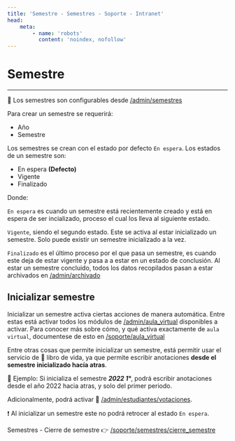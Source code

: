 ```yaml
---
title: 'Semestre - Semestres - Soporte - Intranet'
head:
    meta:
        - name: 'robots'
          content: 'noindex, nofollow'
---
```

# Semestre
* * *

🔗 Los semestres son configurables desde [/admin/semestres](/admin/semestres)

Para crear un semestre se requerirá:

- Año
- Semestre

Los semestres se crean con el estado por defecto `En espera`. Los estados de un semestre son:

- En espera **(Defecto)**
- Vigente
- Finalizado

Donde:

`En espera` es cuando un semestre está recientemente creado y está en espera de ser
incializado, proceso el cual los lleva al siguiente estado.

`Vigente`, siendo el segundo estado. Este se activa al estar inicializado un semestre. Solo
puede existir un semestre inicializado a la vez.

`Finalizado` es el último proceso por el que pasa un semestre, es cuando este deja de estar
vigente y pasa a a estar en un estado de conclusión. Al estar un semestre concluido,
todos los datos recopilados pasan a estar archivados en [/admin/archivado](/admin/archivado)

## Inicializar semestre

Inicializar un semestre activa ciertas acciones de manera automática. Entre estas está
activar todos los módulos de [/admin/aula_virtual](/admin/aula_virtual) disponibles a activar.
Para conocer más sobre cómo, y qué activa exactamente de `aula virtual`, documentese de esto en
[/soporte/aula_virtual](/soporte/aula_virtual)

Entre otras cosas que permite inicializar un semestre, está permitir usar el servicio de 📖 libro
de vida, ya que permite escribir anotaciones **desde el semestre inicializado hacía atras**.

📌 Ejemplo: Si inicializa el semestre **_2022 1°_**, podrá escribir anotaciones desde el año
2022 hacia atras, y solo del primer periodo.

Adicionalmente, podrá activar 👔 [/admin/estudiantes/votaciones](/admin/estudiantes/votaciones).

❗ Al inicializar un semestre este no podrá retrocer al estado `En espera`.

Semestres - Cierre de semestre 👉 [/soporte/semestres/cierre_semestre](/soporte/semestres/cierre_semestre)
